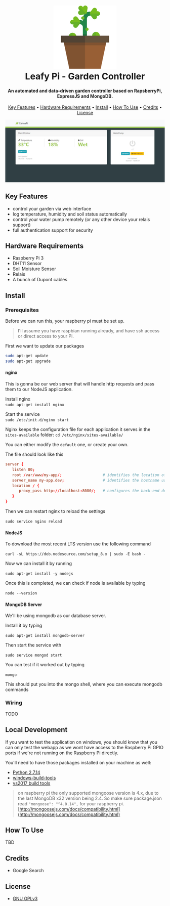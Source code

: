 <h1 align="center">
  <br>
  <a href="https://www.dasblattwerk.at"><img src="docs/assets/plant.png" alt="Plant" width="200"></a>
  <br>
  Leafy Pi - Garden Controller
  <br>
</h1>

<h4 align="center">An automated and data-driven garden controller based on RapsberryPi, ExpressJS and MongoDB.</h4>

<p align="center">
  <a href="#key-features">Key Features</a> •
  <a href="#hardware-requirements">Hardware Requirements</a> •
  <a href="#install">Install</a> •
  <a href="#how-to-use">How To Use</a> •
  <a href="#credits">Credits</a> •
  <a href="#license">License</a>
</p>

![screenshot](screenshot.JPG)

## Key Features
- control your garden via web interface
- log temperature, humidity and soil status automatically
- control your water pump remotely (or any other device your relais support)
- full authentication support for security

## Hardware Requirements
- Raspberry Pi 3
- DHT11 Sensor
- Soil Moisture Sensor
- Relais
- A bunch of Dupont cables

## Install

### Prerequisites
Before we can run this, your raspberry pi must be set up.

> I'll assume you have raspbian running already, and have ssh access or direct access to your Pi.

First we want to update our packages

```bash
sudo apt-get update
sudo apt-get upgrade
```

#### nginx

This is gonna be our web server that will handle http requests and pass them to our NodeJS application.

Install nginx    
`sudo apt-get install nginx`

Start the service    
`sudo /etc/init.d/nginx start`

Nginx keeps the configuration file for each application it serves in the `sites-available` folder: `cd /etc/nginx/sites-available/`

You can either modify the `default` one, or create your own.

The file should look like this

```conf
server {
   listen 80;
   root /var/www/my-app/;                  # identifies the location of the application you are configuring
   server_name my-app.dev;                 # identifies the hostname used by this application's traffic
   location / {
      proxy_pass http://localhost:8080/;   # configures the back-end destination for this traffic
   }
}
```

Then we can restart nginx to reload the settings

`sudo service nginx reload`

#### NodeJS

To download the most recent LTS version use the following command

`curl -sL https://deb.nodesource.com/setup_8.x | sudo -E bash -`

Now we can install it by running

`sudo apt-get install -y nodejs`

Once this is completed, we can check if node is available by typing

`node --version`

#### MongoDB Server

We'll be using mongodb as our database server.

Install it by typing

`sudo apt-get install mongodb-server`

Then start the service with

`sudo service mongod start`

You can test if it worked out by typing

`mongo`

This should put you into the mongo shell, where you can execute mongodb commands

### Wiring

TODO

## Local Development

If you want to test the application on windows, you should know that you can only test the webapp as we wont have access to the Raspberry Pi GPIO ports if we're not running on the Raspberry Pi directly.

You'll need to have those packages installed on your machine as well:
- [Python 2.7.14](https://www.python.org/downloads/)
- [windows-build-tools](https://github.com/felixrieseberg/windows-build-tools)
- [vs2017 build tools](https://www.visualstudio.com/thank-you-downloading-visual-studio/?sku=BuildTools&rel=15)

> on raspberry pi the only supported mongoose version is 4.x, due to the last MongoDB x32 version being 2.4. So make sure package.json read `"mongoose": "^4.0.14",` for your raspberry pi. [http://mongoosejs.com/docs/compatibility.html](http://mongoosejs.com/docs/compatibility.html)

## How To Use

TBD

## Credits
- Google Search

## License
- [GNU GPLv3](https://choosealicense.com/licenses/gpl-3.0/)
